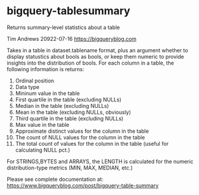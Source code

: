 # bigquery-tablesummary
Returns summary-level statistics about a table

Tim Andrews 20922-07-16  https://bigqueryblog.com

Takes in a table in dataset.tablename format, plus an argument whether to display statustics about bools as bools, or keep them numeric to provide insights into the distribution of bools.
For each column in a table, the following information is returns:
  1.  Ordinal position
  2.  Data type
  3.  Mininum value in the table
  4.  First quartile in the table (excluding NULLs)
  5.  Median in the table (excluding NULLs)
  6.  Mean in the table (excluding NULLs, obviously)
  7.  Third quartile in the table (excluding NULLs)
  8.  Max value in the table
  9.  Approximate distinct values for the column in the table
  10. The count of NULL values for the column in the table
  11. The total count of values for the column in the table (useful for calculating NULL pct.)

  For STRINGS,BYTES and ARRAYS, the LENGTH is calculated for the numeric distribution-type metrics (MIN, MAX, MEDIAN, etc.)
  

Please see complete documentation at: https://www.bigqueryblog.com/post/bigquery-table-summary
